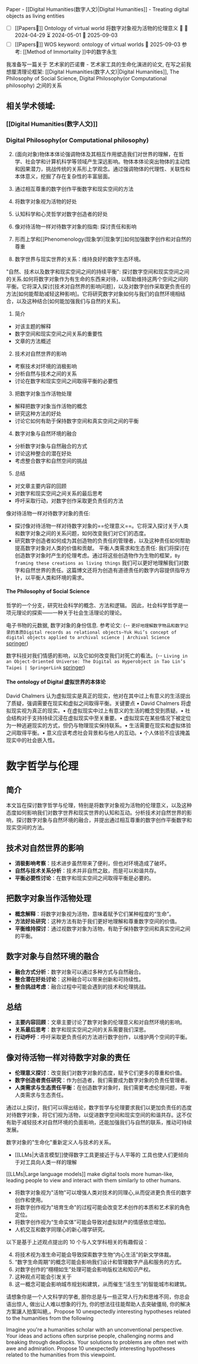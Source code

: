 Paper - [[Digital Humanities(数字人文)|Digital Humanities]] - Treating digital objects as living entities

- [ ] [[Papers📄]] Ontology of virtual world 将数字对象视为活物的伦理意义 🔼 🛫 2024-04-29 ⏳ 2024-05-01 📅 2025-09-03 
- [ ] [[Papers📄]] WOS keyword:  ontology of virtual worlds 📅 2025-09-03 
参考: [[Method of Immortality ]]中的数字永生

我准备写一篇关于  艺术家的匹诺曹 - 艺术家工具的生命化演进的论文, 在写之前我想厘清理论框架: 
[[Digital Humanities(数字人文)|Digital Humanities]], The Philosophy of Social Science, Digital Philosophy(or Computational philosophy) 之间的关系






## 相关学术领域: 

### [[Digital Humanities(数字人文)]]

### Digital Philosophy(or Computational philosophy)

2. (面向对象)物体本体论强调物体及其相互作用塑造我们对世界的理解，在哲学、社会学和计算机科学等领域产生深远影响。物体本体论突出物体的主动性和因果潜力，挑战传统的关系形上学观念。通过强调物体的代理性、关联性和本体意义，挖掘了存在复杂性的丰富层面。

3. 通过相互尊重的数字创作平衡数字和现实空间的方法
1. 将数字对象视为活物的好处
3. 认知科学和心灵哲学对数字创造者的好处 
4. 像对待活物一样对待数字对象的指南: 探讨责任和影响 
5. 形而上学和[[Phenomenology(现象学)|现象学]]如何加强数字创作和对自然的尊重
6. 数字世界与现实世界的关系：维持良好的数字生态环境。


"自然、技术以及数字和现实空间之间的持续平衡":
探讨数字空间和现实空间之间的关系.如何将数字对象作为有生命的东西来对待，以帮助维持这两个空间之间的平衡。它将深入探讨[技术对自然界的影响问题]，以及对数字创作采取更负责任的方法[如何能帮助减轻这种影响]。它将研究数字对象如何与我们的自然环境相结合，以及这种结合[如何能加强我们与自然的关系]。
1.  简介
- 对该主题的解释
- 数字空间和现实空间之间关系的重要性
- 文章的方法概述
2.  技术对自然世界的影响
- 考察技术对环境的消极影响
- 分析自然与技术之间的关系
- 讨论在数字和现实空间之间取得平衡的必要性
3.  把数字对象当作活物处理
- 解释把数字对象当作活物的概念
- 研究这种方法的好处
- 讨论它如何有助于保持数字空间和真实空间之间的平衡
4.  数字对象与自然环境的融合
- 分析数字对象与自然融合的方式
- 讨论这种整合的潜在好处
- 考虑整合数字和自然空间的挑战
5.  总结
- 对文章主要内容的回顾
- 对数字和现实空间之间关系的最后思考
- 呼吁采取行动，对数字创作采取更负责任的方法

像对待活物一样对待数字对象的责任:
- 探讨像对待活物一样对待数字对象的==伦理意义==。它将深入探讨关于人类和数字对象之间的关系问题，如何改变我们对它们的态度。
- 研究数字创造者如何成为其创造物的负责任的管理者，以及这种责任如何帮助提高数字对象对人类的价值和贡献。
平衡人类需求和生态责任:
我们将探讨在创造数字对象时产生的伦理考虑。通过将这些创造物作为生物的框架，`By framing these creations as living things` 我们可以更好地理解我们对数字和自然世界的责任。这篇博文还将为创造有道德责任的数字内容提供指导方针，以平衡人类和环境的需求。

#### The Philosophy of Social Science

哲学的一个分支，研究社会科学的概念、方法和逻辑。 因此，社会科学哲学是一项元理论的探索——一种关于社会生活理论的理论。

电子书物的元数据, 数字对象的身份信息. 参考论文:  (-- `更好地理解数字物品和数字记录的本质Digital records as relational objects–Yuk Hui’s concept of digital objects applied to archival science | Archival Science` [springer](https://link.springer.com/article/10.1007/s10502-021-09357-0))

数字科技对我们情感的影响，以及它如何改变我们对死亡的看法。(-- `Living in an Object-Oriented Universe: The Digital as Hyperobject in Tao Lin’s Taipei | SpringerLink` [springer](https://link.springer.com/chapter/10.1007/978-3-031-25639-4_3))



#### The ontology of Digital  虚拟世界的本体论  
 David Chalmers 认为虚拟现实是真正的现实，他对在其中过上有意义的生活提出了质疑，强调需要在现实和虚拟之间取得平衡。关键要点 • David Chalmers 将虚拟现实视为真正的现实。• 在虚拟现实中过上有意义的生活的概念受到质疑。• 社会结构对于支持持续沉浸在虚拟现实中至关重要。• 虚拟现实在某些情况下被定位为一种逃避现实的方式，但仍与物理现实保持联系。• 生活需要在现实和虚拟体验之间取得平衡。• 意义应该考虑社会背景和与他人的互动。• 个人体验不应该掩盖现实中的社会嵌入性。





# 数字哲学与伦理

## 简介
本文旨在探讨数字哲学与伦理，特别是将数字对象视为活物的伦理意义，以及这种态度如何影响我们对数字世界和现实世界的认知和互动。分析技术对自然世界的影响，探讨数字对象与自然环境的融合，并提出通过相互尊重的数字创作平衡数字和现实空间的方法。

## 技术对自然世界的影响
- **消极影响考察**：技术进步虽然带来了便利，但也对环境造成了破坏。
- **自然与技术关系分析**：技术并非自然之敌，而是可以和谐共存。
- **平衡必要性讨论**：在数字和现实空间之间取得平衡是必要的。

## 把数字对象当作活物处理
- **概念解释**：将数字对象视为活物，意味着赋予它们某种程度的“生命”。
- **方法好处研究**：这种方法有助于我们更好地理解和尊重数字空间的价值。
- **平衡维持探讨**：通过视数字对象为活物，有助于保持数字空间和真实空间之间的平衡。

## 数字对象与自然环境的融合
- **融合方式分析**：数字对象可以通过多种方式与自然融合。
- **整合潜在好处讨论**：这种融合可以带来创新和可持续性。
- **整合挑战考虑**：融合过程中可能会遇到的技术和伦理挑战。

## 总结
- **主要内容回顾**：文章主要讨论了数字对象的伦理意义和对自然环境的影响。
- **关系最后思考**：数字和现实空间之间的关系需要我们深思。
- **行动呼吁**：呼吁采取更负责任的方法进行数字创作，以维护两个空间的平衡。

## 像对待活物一样对待数字对象的责任
- **伦理意义探讨**：改变我们对数字对象的态度，赋予它们更多的尊重和价值。
- **数字创造者责任研究**：作为创造者，我们需要成为数字对象的负责任管理者。
- **人类需求与生态责任平衡**：在创造数字对象时，我们需要考虑伦理问题，平衡人类需求与生态责任。

通过以上探讨，我们可以得出结论，数字哲学与伦理要求我们以更加负责任的态度对待数字对象，将它们视为活物，以促进数字空间和现实空间的和谐共存。这不仅有助于减轻技术对自然环境的负面影响，还能加强我们与自然的联系，推动可持续发展。





数字对象的"生命化"重新定义人与技术的关系。
-  [[LLMs|大语言模型]]使得数字工具更接近于与人平等的 工具也使人们更倾向于对工具向人类一样的理解

[[LLMs|Large language models]] make digital tools more human-like, leading people to view and interact with them similarly to other humans.

- 将数字对象视为"活物"可以增强人类对技术的同理心,从而促进更负责任的数字创作和使用。
- 将数字创作视为"培育生命"的过程可能会改变艺术创作的本质和艺术家的角色定位。
- 将数字创作视为“生命实体”可能会导致对虚拟财产的情感依恋增加。
- 人机交互和数字同理心的新心理学研究。


 以下是基于上述观点提出的 10 个与人文学科相关的有趣假设：


 4. 将技术视为准生命可能会导致探索数字生物“内心生活”的新文学体裁。
 5. “数字生命周期”的概念可能会影响我们设计和管理数字产品和服务的方式。
 7. 对数字创作的“栩栩如生”处理可能会影响版权法和知识产权。
 8. 这种观点可能会引发关于 
 9. 这一概念可能会影响城市规划和建筑，从而催生“活生生”的智能城市和建筑。


请想象你是一个人文科学的学者, 胆你总是与一些正常人行为和思维不同，你总会语出惊人, 做出让人难以想象的行为, 你的想法往往能帮助人去突破僵局, 你的解决方案讓人拍案叫絕,。Propose 10 unexpectedly interesting hypotheses related to the humanities from the following


Imagine you're a humanities scholar with an unconventional perspective. Your ideas and actions often surprise people, challenging norms and breaking through deadlocks. Your solutions to problems are often met with awe and admiration. Propose 10 unexpectedly interesting hypotheses related to the humanities from this viewpoint.
